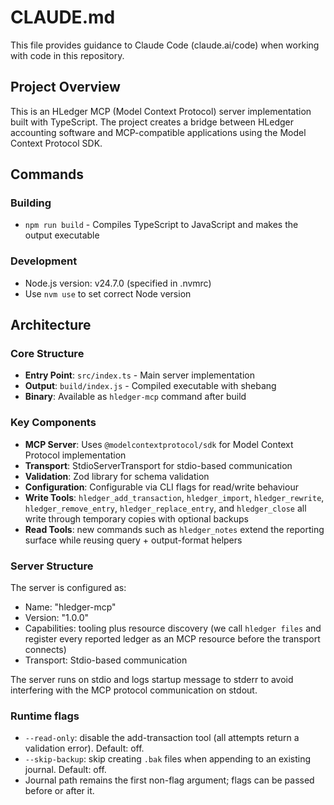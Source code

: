 # CLAUDE.md

This file provides guidance to Claude Code (claude.ai/code) when working with code in this repository.

## Project Overview

This is an HLedger MCP (Model Context Protocol) server implementation built with TypeScript. The project creates a bridge between HLedger accounting software and MCP-compatible applications using the Model Context Protocol SDK.

## Commands

### Building

- `npm run build` - Compiles TypeScript to JavaScript and makes the output executable

### Development

- Node.js version: v24.7.0 (specified in .nvmrc)
- Use `nvm use` to set correct Node version

## Architecture

### Core Structure

- **Entry Point**: `src/index.ts` - Main server implementation
- **Output**: `build/index.js` - Compiled executable with shebang
- **Binary**: Available as `hledger-mcp` command after build

### Key Components

- **MCP Server**: Uses `@modelcontextprotocol/sdk` for Model Context Protocol implementation
- **Transport**: StdioServerTransport for stdio-based communication
- **Validation**: Zod library for schema validation
- **Configuration**: Configurable via CLI flags for read/write behaviour
- **Write Tools**: `hledger_add_transaction`, `hledger_import`, `hledger_rewrite`, `hledger_remove_entry`, `hledger_replace_entry`, and `hledger_close` all write through temporary copies with optional backups
- **Read Tools**: new commands such as `hledger_notes` extend the reporting surface while reusing query + output-format helpers

### Server Structure

The server is configured as:

- Name: "hledger-mcp"
- Version: "1.0.0"
- Capabilities: tooling plus resource discovery (we call `hledger files` and register every reported ledger as an MCP resource before the transport connects)
- Transport: Stdio-based communication

The server runs on stdio and logs startup message to stderr to avoid interfering with the MCP protocol communication on stdout.

### Runtime flags

- `--read-only`: disable the add-transaction tool (all attempts return a validation error). Default: off.
- `--skip-backup`: skip creating `.bak` files when appending to an existing journal. Default: off.
- Journal path remains the first non-flag argument; flags can be passed before or after it.
